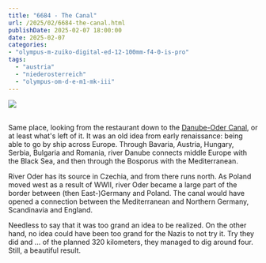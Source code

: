```yaml
---
title: "6684 - The Canal"
url: /2025/02/6684-the-canal.html
publishDate: 2025-02-07 18:00:00
date: 2025-02-07
categories:
- "olympus-m-zuiko-digital-ed-12-100mm-f4-0-is-pro"
tags:
  - "austria"
  - "niederosterreich"
  - "olympus-om-d-e-m1-mk-iii"
---
```

<div class="container">
<div class="center"><a target="_blank" href="https://d25zfm9zpd7gm5.cloudfront.net/1200x1200/2020/20200913_165735_lr.jpg"><img class="webfeedsFeaturedVisual" src="https://d25zfm9zpd7gm5.cloudfront.net/0600x0600/2020/20200913_165735_lr.jpg" /></a></div>
</div>
<br />

Same place, looking from the restaurant down to the
[Danube-Oder
Canal](https://en.wikipedia.org/wiki/Danube%E2%80%93Oder_Canal),
or at least what's left of it. It was an old idea from early
renaissance: being able to go by ship across Europe. Through
Bavaria, Austria, Hungary, Serbia, Bulgaria and Romania,
river Danube connects middle Europe with the Black Sea, and
then through the Bosporus with the Mediterranean.

River Oder has its source in Czechia, and from there runs
north. As Poland moved west as a result of WWII, river Oder
became a large part of the border between (then
East-)Germany and Poland. The canal would have opened a
connection between the Mediterranean and Northern Germany,
Scandinavia and England.

Needless to say that it was too grand an idea to be
realized. On the other hand, no idea could have been too
grand for the Nazis to not try it. Try they did and ... of
the planned 320 kilometers, they managed to dig around four.
Still, a beautiful result.
